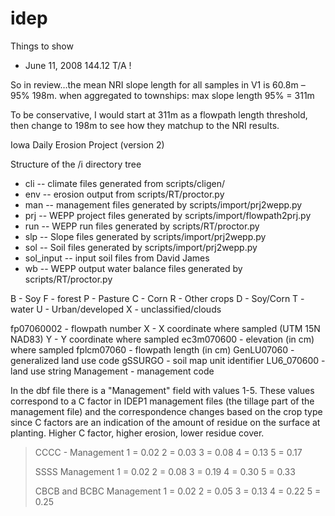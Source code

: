 idep
====

Things to show
 - June 11, 2008 144.12 T/A !

So in review…the mean NRI slope length for all samples in V1 is 60.8m – 95%
198m.  when aggregated to townships: max slope length 95% = 311m

To be conservative, I would start at 311m as a flowpath length threshold,
then change to 198m to see how they matchup to the NRI results.



Iowa Daily Erosion Project (version 2)

Structure of the /i directory tree

 - cli -- climate files generated from scripts/cligen/  
 - env -- erosion output from scripts/RT/proctor.py
 - man -- management files generated by scripts/import/prj2wepp.py
 - prj -- WEPP project files generated by scripts/import/flowpath2prj.py
 - run -- WEPP run files generated by scripts/RT/proctor.py
 - slp -- Slope files generated by  scripts/import/prj2wepp.py
 - sol -- Soil files generated by scripts/import/prj2wepp.py
 - sol_input -- input soil files from David James
 - wb -- WEPP output water balance files generated by scripts/RT/proctor.py



  B - Soy
  F - forest
  P - Pasture
  C - Corn
  R - Other crops
  D - Soy/Corn
  T - water
  U - Urban/developed
  X - unclassified/clouds



fp07060002 - flowpath number
X - X coordinate where sampled (UTM 15N NAD83)
Y - Y coordinate where sampled
ec3m070600 - elevation (in cm) where sampled
fplcm07060 - flowpath length (in cm)
GenLU07060 - generalized land use code
gSSURGO - soil map unit identifier
LU6_070600 - land use string
Management - management code
 
 
In the dbf file there is a "Management" field with values 1-5. These values
correspond to a C factor in IDEP1 management files (the tillage part of the
management file) and the correspondence changes based on the crop type since
C factors are an indication of the amount of residue on the surface at
planting. Higher C factor, higher erosion, lower residue cover. 
    
> CCCC -
> Management 1 = 0.02
> 2 = 0.03
> 3 = 0.08
> 4 = 0.13
> 5 = 0.17
>
> SSSS
> Management 1 = 0.02
> 2 = 0.08
> 3 = 0.19
> 4 = 0.30
> 5 = 0.33
>
> CBCB and BCBC
> Management 1 = 0.02
> 2 = 0.05
> 3 = 0.13
> 4 = 0.22
> 5 = 0.25
    